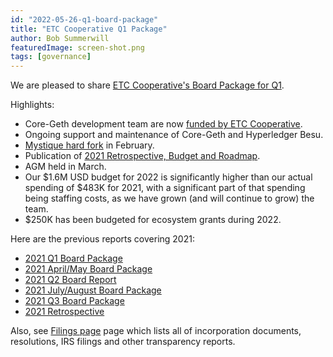 ```yaml
---
id: "2022-05-26-q1-board-package"
title: "ETC Cooperative Q1 Package"
author: Bob Summerwill
featuredImage: screen-shot.png
tags: [governance]
---
```


We are pleased to share [ETC Cooperative's Board Package for Q1](/ETC-Coop-Q1-2022-Report.pdf).

Highlights:
- Core-Geth development team are now [funded by ETC Cooperative](./2021-12-22-coop-now-funding-core-geth).
- Ongoing support and maintenance of Core-Geth and Hyperledger Besu.
- [Mystique hard fork](./2021-01-27-mystique-hard-fork) in February.
- Publication of [2021 Retrospective, Budget and Roadmap](./2022-04-12-2021-retrospective-2022-budget-roadmap).
- AGM held in March.
- Our $1.6M USD budget for 2022 is significantly higher than our actual spending of $483K for 2021, with a significant part of that spending being staffing costs, as we have grown (and will continue to grow) the team.
- $250K has been budgeted for ecosystem grants during 2022.

Here are the previous reports covering 2021:

* [2021 Q1 Board Package](/ETC-Coop-Q1-2021-Report.pdf)
* [2021 April/May Board Package](/ETC-Coop-Board-Package-April-May-2021.pdf)
* [2021 Q2 Board Report](/ETC-Coop-Q2-2021-Report.pdf)
* [2021 July/August Board Package](/ETC-Coop-Board-Package-July-August-2021.pdf)
* [2021 Q3 Board Package](/ETC-Coop-Q3-2021-Report.pdf)
* [2021 Retrospective](/ETC-Cooperative-Retrospective-2021.pdf)

Also, see [Filings page](/filings) page which lists all of incorporation documents, resolutions, IRS filings and other transparency reports.
